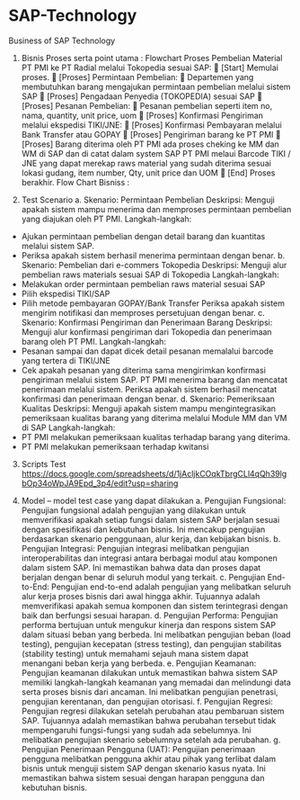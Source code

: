 # SAP-Technology
Business of SAP Technology

1.	Bisnis Proses serta point utama :
Flowchart Proses Pembelian Material PT PMI ke PT Radial melalui Tokopedia sesuai SAP:
	[Start] Memulai proses.
	[Proses] Permintaan Pembelian:
	Departemen yang membutuhkan barang mengajukan permintaan pembelian melalui sistem SAP
	[Proses] Pengadaan Penyedia (TOKOPEDIA) sesuai SAP
	[Proses] Pesanan Pembelian:
	Pesanan pembelian seperti item no, nama, quantity, unit price, uom
	[Proses] Konfirmasi Pengiriman melalui ekspedisi TIKI/JNE:
	[Proses] Konfirmasi Pembayaran melalui Bank Transfer atau GOPAY
	[Proses] Pengiriman barang ke PT PMI
	[Proses] Barang diterima oleh PT PMI ada proses cheking ke MM dan WM di SAP dan di catat dalam system SAP PT PMI melaui Barcode TIKI / JNE yang dapat merekap raws material yang sudah diterima sesuai lokasi gudang, item number, Qty, unit price dan UOM
	[End] Proses berakhir.
Flow Chart Bisniss :
 

2.	Test Scenario
a.	Skenario: Permintaan Pembelian
Deskripsi: Menguji apakah sistem mampu menerima dan memproses permintaan pembelian yang diajukan oleh PT PMI.
Langkah-langkah:
-	Ajukan permintaan pembelian dengan detail barang dan kuantitas melalui sistem SAP.
-	Periksa apakah sistem berhasil menerima permintaan dengan benar.
b.	Skenario: Pembelian dari e-commers Tokopedia
Deskripsi: Menguji alur pembelian raws materials sesuai SAP di Tokopedia
Langkah-langkah:
-	Melakukan order permintaan pembelian raws material sesuai SAP
-	Pilih ekspedisi TIKI/SAP
-	Pilih metode pembayaran GOPAY/Bank Transfer
Periksa apakah sistem mengirim notifikasi dan memproses persetujuan dengan benar.
c.	Skenario: Konfirmasi Pengiriman dan Penerimaan Barang
Deskripsi: Menguji alur konfirmasi pengiriman dari Tokopedia dan penerimaan barang oleh PT PMI.
Langkah-langkah:
-	Pesanan sampai dan dapat dicek detail pesanan memalalui barcode yang tertera di TIKI/JNE
-	Cek apakah pesanan yang diterima sama mengirimkan konfirmasi pengiriman melalui sistem SAP.
PT PMI menerima barang dan mencatat penerimaan melalui sistem.
Periksa apakah sistem berhasil mencatat konfirmasi dan penerimaan dengan benar.
d.	Skenario: Pemeriksaan Kualitas
Deskripsi: Menguji apakah sistem mampu mengintegrasikan pemeriksaan kualitas barang yang diterima melalui Module MM dan VM di SAP
Langkah-langkah:
-	PT PMI melakukan pemeriksaan kualitas terhadap barang yang diterima.
-	PT PMI melakukan pemeriksaan terhadap kwitansi

3.	Scripts Test
https://docs.google.com/spreadsheets/d/1jAcljkCOqkTbrgCLl4qQh39lgbOp34oWpJA9Epd_3p4/edit?usp=sharing

4.	Model – model test case yang dapat dilakukan
a.	Pengujian Fungsional:
Pengujian fungsional adalah pengujian yang dilakukan untuk memverifikasi apakah setiap fungsi dalam sistem SAP berjalan sesuai dengan spesifikasi dan kebutuhan bisnis. Ini mencakup pengujian berdasarkan skenario penggunaan, alur kerja, dan kebijakan bisnis.
b.	Pengujian Integrasi:
Pengujian integrasi melibatkan pengujian interoperabilitas dan integrasi antara berbagai modul atau komponen dalam sistem SAP. Ini memastikan bahwa data dan proses dapat berjalan dengan benar di seluruh modul yang terkait.
c.	Pengujian End-to-End:
Pengujian end-to-end adalah pengujian yang melibatkan seluruh alur kerja proses bisnis dari awal hingga akhir. Tujuannya adalah memverifikasi apakah semua komponen dan sistem terintegrasi dengan baik dan berfungsi sesuai harapan.
d.	Pengujian Performa:
Pengujian performa bertujuan untuk mengukur kinerja dan respons sistem SAP dalam situasi beban yang berbeda. Ini melibatkan pengujian beban (load testing), pengujian kecepatan (stress testing), dan pengujian stabilitas (stability testing) untuk memahami sejauh mana sistem dapat menangani beban kerja yang berbeda.
e.	Pengujian Keamanan:
Pengujian keamanan dilakukan untuk memastikan bahwa sistem SAP memiliki langkah-langkah keamanan yang memadai dan melindungi data serta proses bisnis dari ancaman. Ini melibatkan pengujian penetrasi, pengujian kerentanan, dan pengujian otorisasi.
f.	Pengujian Regresi:
Pengujian regresi dilakukan setelah perubahan atau pembaruan sistem SAP. Tujuannya adalah memastikan bahwa perubahan tersebut tidak mempengaruhi fungsi-fungsi yang sudah ada sebelumnya. Ini melibatkan pengujian skenario sebelumnya setelah ada perubahan.
g.	Pengujian Penerimaan Pengguna (UAT):
Pengujian penerimaan pengguna melibatkan pengguna akhir atau pihak yang terlibat dalam bisnis untuk menguji sistem SAP dengan skenario kasus nyata. Ini memastikan bahwa sistem sesuai dengan harapan pengguna dan kebutuhan bisnis.

